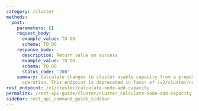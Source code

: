 ```yaml
---
category: /cluster
methods:
  post:
    parameters: []
    request_body:
      example_value: TO DO
      schema: TO DO
    response_body:
      description: Return value on success
      example_value: TO DO
      schema: TO DO
      status_code: '200'
    summary: Calculate changes to cluster usable capacity from a proposed node-add
      operation. This endpoint is deprecated in favor of /v2/cluster/nodes/dry-run.
rest_endpoint: /v1/cluster/calculate-node-add-capacity
permalink: /rest-api-guide/cluster/cluster_calculate-node-add-capacity.html
sidebar: rest_api_command_guide_sidebar
---
```

